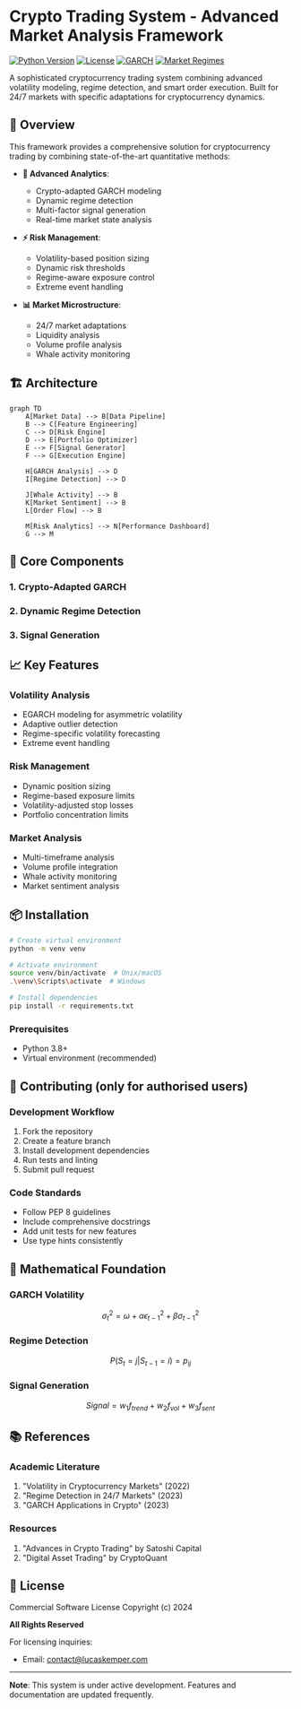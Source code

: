 # Crypto Trading System - Advanced Market Analysis Framework
[![Python Version](https://img.shields.io/badge/python-3.8%2B-blue.svg)](https://www.python.org/downloads/)
[![License](https://img.shields.io/badge/license-Commercial-red.svg)](LICENSE)
[![GARCH](https://img.shields.io/badge/GARCH-Enabled-green.svg)](src/analysis/garch.py)
[![Market Regimes](https://img.shields.io/badge/Market%20Regimes-Dynamic-orange.svg)](src/analysis/regime.py)

A sophisticated cryptocurrency trading system combining advanced volatility modeling, regime detection, and smart order execution. Built for 24/7 markets with specific adaptations for cryptocurrency dynamics.

## 🚀 Overview

This framework provides a comprehensive solution for cryptocurrency trading by combining state-of-the-art quantitative methods:

- **🤖 Advanced Analytics**: 
  - Crypto-adapted GARCH modeling
  - Dynamic regime detection
  - Multi-factor signal generation
  - Real-time market state analysis

- **⚡ Risk Management**: 
  - Volatility-based position sizing
  - Dynamic risk thresholds
  - Regime-aware exposure control
  - Extreme event handling

- **📊 Market Microstructure**:
  - 24/7 market adaptations
  - Liquidity analysis
  - Volume profile analysis
  - Whale activity monitoring

## 🏗️ Architecture

```mermaid
graph TD
    A[Market Data] --> B[Data Pipeline]
    B --> C[Feature Engineering]
    C --> D[Risk Engine]
    D --> E[Portfolio Optimizer]
    E --> F[Signal Generator]
    F --> G[Execution Engine]
    
    H[GARCH Analysis] --> D
    I[Regime Detection] --> D
    
    J[Whale Activity] --> B
    K[Market Sentiment] --> B
    L[Order Flow] --> B
    
    M[Risk Analytics] --> N[Performance Dashboard]
    G --> M
```

## 🔧 Core Components

### 1. Crypto-Adapted GARCH

### 2. Dynamic Regime Detection

### 3. Signal Generation


## 📈 Key Features

### Volatility Analysis
- EGARCH modeling for asymmetric volatility
- Adaptive outlier detection
- Regime-specific volatility forecasting
- Extreme event handling

### Risk Management
- Dynamic position sizing
- Regime-based exposure limits
- Volatility-adjusted stop losses
- Portfolio concentration limits

### Market Analysis
- Multi-timeframe analysis
- Volume profile integration
- Whale activity monitoring
- Market sentiment analysis

## 📦 Installation
```bash
# Create virtual environment
python -m venv venv

# Activate environment
source venv/bin/activate  # Unix/macOS
.\venv\Scripts\activate  # Windows

# Install dependencies
pip install -r requirements.txt
```
### Prerequisites
- Python 3.8+
- Virtual environment (recommended)
## 🤝 Contributing (only for authorised users)

### Development Workflow
1. Fork the repository
2. Create a feature branch
3. Install development dependencies
4. Run tests and linting
5. Submit pull request

### Code Standards
- Follow PEP 8 guidelines
- Include comprehensive docstrings
- Add unit tests for new features
- Use type hints consistently

## 🔬 Mathematical Foundation

### GARCH Volatility
$$\sigma_t^2 = \omega + \alpha\epsilon_{t-1}^2 + \beta\sigma_{t-1}^2$$

### Regime Detection
$$P(S_t = j|S_{t-1} = i) = p_{ij}$$

### Signal Generation
$$Signal = w_1f_{trend} + w_2f_{vol} + w_3f_{sent}$$

## 📚 References

### Academic Literature
1. "Volatility in Cryptocurrency Markets" (2022)
2. "Regime Detection in 24/7 Markets" (2023)
3. "GARCH Applications in Crypto" (2023)

### Resources
1. "Advances in Crypto Trading" by Satoshi Capital
2. "Digital Asset Trading" by CryptoQuant

## 📄 License

Commercial Software License
Copyright (c) 2024

**All Rights Reserved**

For licensing inquiries:
- Email: contact@lucaskemper.com

---
**Note**: This system is under active development. Features and documentation are updated frequently.
